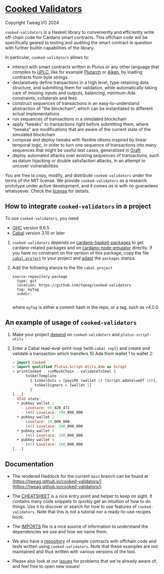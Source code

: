 # [Cooked Validators](https://github.com/tweag/cooked-validators/)

Copyright Tweag I/O 2024

`cooked-validators` is a Haskell library to conveniently and
efficiently write off-chain code for Cardano smart contracts. This
offchain code will be specifically geared to testing and auditing the
smart contract in question with further builtin capabilities of the
library.

In particular, `cooked-validators` allows to:
- interact with smart contracts written in Plutus or any other language
  that compiles to [UPLC](https://plutonomicon.github.io/plutonomicon/uplc),
  like for example [Plutarch](https://github.com/Plutonomicon/plutarch-plutus)
  or [Aiken](https://aiken-lang.org/), by loading contracts from byte strings.
- declaratively define transactions in a high level, type-retaining
  data structure, and submitting them for validation, while
  automatically taking care of missing inputs and outputs, balancing,
  minimum-Ada constraints, collaterals and fees
- construct sequences of transactions in an easy-to-understand
  abstraction of "the blockchain", which can be instantiated to
  different actual implementations
- run sequences of transactions in a simulated blockchain
- apply "tweaks" to transactions right before submitting them, where
  "tweaks" are modifications that are aware of the current state of
  the simulated blockchain
- compose and deploy tweaks with flexible idioms inspired by linear
  temporal logic, in order to turn one sequence of transactions into
  many sequences that might be useful test cases, generalized in
  [Graft](https://github.com/tweag/graft)
- deploy automated attacks over existing sequences of transactions,
  such as datum hijacking or double satisfaction attacks, in an attempt
  to uncover vulnerabilities

You are free to copy, modify, and distribute `cooked-validators` under
the terms of the MIT license. We provide `cooked-validators` as a
research prototype under active development, and it comes _as is_ with
no guarantees whatsoever. Check the [license](LICENSE) for details.

## How to integrate `cooked-validators` in a project

To use `cooked-validators`, you need
- [GHC](https://www.haskell.org/ghc/download_ghc_9_6_5.html) version 9.6.5
- [Cabal](https://www.haskell.org/cabal) version 3.10 or later

1. `cooked-validators` depends on
[cardano-haskell-packages](https://github.com/input-output-hk/cardano-haskell-packages)
to get cardano-related packages and on
[cardano-node-emulator](https://github.com/IntersectMBO/cardano-node-emulator)
directly. If you have no constraint on the version of this package,
copy the file [`cabal.project`](./cabal.project) to your project and
[adapt](https://cabal.readthedocs.io/en/stable/cabal-project.html#specifying-the-local-packages)
the `packages` stanza.
   
2. Add the following stanza to the file `cabal.project`
   ```cabal.project
   source-repository-package
     type: git
     location: https://github.com/tweag/cooked-validators
     tag: myTag
     subdir:
       .
   ```
   where `myTag` is either a commit hash in the repo, or a tag, such as v4.0.0
   
## An example of usage of `cooked-validators`
   
1. Make your project
   [depend](https://cabal.readthedocs.io/en/stable/getting-started.html#adding-dependencies)
   on `cooked-validators` and `plutus-script-utils`
   
3. Enter a Cabal read-eval-print-loop (with `cabal repl`)
   and create and validate a transaction which transfers 10 Ada
   from wallet 1 to wallet 2:
   ```haskell
   > import Cooked
   > import qualified Plutus.Script.Utils.Ada as Script
   > printCooked . runMockChain . validateTxSkel $
         txSkelTemplate
           { txSkelOuts = [paysPK (wallet 2) (Script.adaValueOf 10)],
             txSkelSigners = [wallet 1]
           }
   [...]
   - UTxO state:
     • pubkey wallet 1
       - Lovelace: 89_828_471
       - (×4) Lovelace: 100_000_000
     • pubkey wallet 2
       - Lovelace: 10_000_000
       - (×5) Lovelace: 100_000_000
     • pubkey wallet 3
       - (×5) Lovelace: 100_000_000
     • pubkey wallet 4
       - (×5) Lovelace: 100_000_000
   [...]
   ```

## Documentation

- The rendered Haddock for the current `main` branch can be found at
[https://tweag.github.io/cooked-validators/](https://tweag.github.io/cooked-validators/).

- The [CHEATSHEET](doc/CHEATSHEET.md) is a nice entry point and helper
to keep on sight. It contains many code snippets to quickly get an
intuition of how to do things. Use it to discover or search for how to
use features of `cooked-validators`. Note that this is not a tutorial
nor a ready-to-use recipes book.

- The [IMPORTS](doc.IMPORTS.md) file is a nice source of information
  to understand the dependencies we use and how we name them.

- We also have a
[repository](https://github.com/tweag/cooked-smart-contracts) of
example contracts with offchain code and tests written using
`cooked-validators`. Note that these examples are not maintained and
thus written with various versions of the tool.

- Please also look at our
[issues](https://github.com/tweag/cooked-validators/issues) for
problems that we're already aware of, and feel free to open new
issues!

